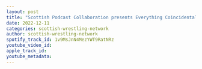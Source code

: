 ```yaml
---
layout: post
title: "Scottish Podcast Collaboration presents Everything Coincidental"
date: 2022-12-11
categories: scottish-wrestling-network
author: scottish-wrestling-network
spotify_track_id: 1v9MsJnN4MezYWT9RatNRz
youtube_video_id: 
apple_track_id: 
youtube_metadata: 
---
```


